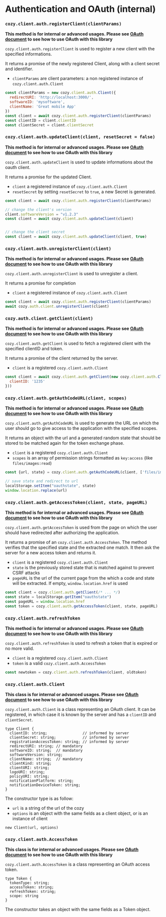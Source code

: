 # Authentication and OAuth (internal)

### `cozy.client.auth.registerClient(clientParams)`

**This method is for internal or advanced usages. Please see [OAuth document](./oauth.md) to see how to use OAuth with this library**

`cozy.client.auth.registerClient` is used to register a new client with the specified informations.

It returns a promise of the newly registered Client, along with a client secret and identifier.

- `clientParams` are client parameters: a non registered instance of `cozy.client.auth.Client`

```js
const clientParams = new cozy.client.auth.Client({
  redirectURI: 'http://localhost:3000/',
  softwareID: 'mysoftware',
  clientName: 'Great mobile App'
})
const client = await cozy.client.auth.registerClient(clientParams)
const clientID = client.clientID
const clientSecret = client.clientSecret
```

### `cozy.client.auth.updateClient(client, resetSecret = false)`

**This method is for internal or advanced usages. Please see [OAuth document](./oauth.md) to see how to use OAuth with this library**

`cozy.client.auth.updateClient` is used to update informations about the oauth client.

It returns a promise for the updated Client.

- `client` a registered instance of `cozy.client.auth.Client`
- `resetSecret` by setting `resetSecret` to `true`, a new Secret is generated.

```js
const client = await cozy.client.auth.registerClient(clientParams)

// change the client's version
client.softwareVersion = "v1.2.3"
const client = await cozy.client.auth.updateClient(client)


// change the client secret
const client = await cozy.client.auth.updateClient(client, true)
```

### `cozy.client.auth.unregisterClient(client)`

**This method is for internal or advanced usages. Please see [OAuth document](./oauth.md) to see how to use OAuth with this library**

`cozy.client.auth.unregisterClient` is used to unregister a client.

It returns a promise for completion

- `client` a registered instance of `cozy.client.auth.Client`

```js
const client = await cozy.client.auth.registerClient(clientParams)
await cozy.auth.client.unregisterClient(client)
```

### `cozy.auth.client.getClient(client)`

**This method is for internal or advanced usages. Please see [OAuth document](./oauth.md) to see how to use OAuth with this library**

`cozy.client.auth.getClient` is used to fetch a registered client with the specified clientID and token.

It returns a promise of the client returned by the server.

- `client` is a registered `cozy.client.auth.Client`

```js
const client = await cozy.client.auth.getClient(new cozy.client.auth.Client({
  clientID: '1235'
}))
```


### `cozy.client.auth.getAuthCodeURL(client, scopes)`

**This method is for internal or advanced usages. Please see [OAuth document](./oauth.md) to see how to use OAuth with this library**

`cozy.client.auth.getAuthCodeURL` is used to generate the URL on which the user should go to give access to the application with the specified scopes.

It returns an object with the url and a generated random state that should be stored to be matched again for the token exchange phase.

- `client` is a registered `cozy.client.auth.Client`
- `scopes` is an array of permission strings formatted as `key:access` (like `files/images:read`)

```js
const {url, state} = cozy.client.auth.getAuthCodeURL(client, ['files/images:read'])

// save state and redirect to url
localStorage.setItem("oauthstate", state)
window.location.replace(url)
```


### `cozy.client.auth.getAccessToken(client, state, pageURL)`

**This method is for internal or advanced usages. Please see [OAuth document](./oauth.md) to see how to use OAuth with this library**

`cozy.client.auth.getAccessToken` is used from the page on which the user should have redirected after authorizing the application.

It returns a promise of an `cozy.client.auth.AccessToken`. The method verifies that the specified state and the extracted one match. It then ask the server for a new access token and returns it.

- `client` is a registered `cozy.client.auth.Client`
- `state` is the previously stored state that is matched against to prevent CSRF attacks
- `pageURL` is the url of the current page from the which a code and state will be extracted. If empty, `window.location.href` is used

```js
const client = cozy.client.auth.getClient(/* ... */)
const state = localStorage.getItem("oauthstate")
const pageURL = window.location.href
const token = cozy.client.auth.getAccessToken(client, state, pageURL)
```


### `cozy.client.auth.refreshToken`

**This method is for internal or advanced usages. Please see [OAuth document](./oauth.md) to see how to use OAuth with this library**

`cozy.client.auth.refreshToken` is used to refresh a token that is expired or no more valid.

- `client` is a registered `cozy.client.auth.Client`
- `token` is a valid `cozy.client.auth.AccessToken`

```js
const newtoken = cozy.client.auth.refreshToken(client, oldtoken)
```


### `cozy.client.auth.Client`

**This class is for internal or advanced usages. Please see [OAuth document](./oauth.md) to see how to use OAuth with this library**

`cozy.client.auth.Client` is a class representing an OAuth client. It can be registered, in which case it is known by the server and has a `clientID` and `clientSecret`.

```
type Client {
  clientID: string;                // informed by server
  clientSecret: string;            // informed by server
  registrationAccessToken: string; // informed by server
  redirectURI: string; // mandatory
  softwareID: string;  // mandatory
  softwareVersion: string;
  clientName: string;  // mandatory
  clientKind: string;
  clientURI: string;
  logoURI: string;
  policyURI: string;
  notificationPlatform: string;
  notificationDeviceToken: string;
}
```

The constructor type is as follow:

- `url` is a string of the url of the cozy
- `options` is an object with the same fields as a client object, or is an instance of client

```
new Client(url, options)
```


### `cozy.client.auth.AccessToken`

**This class is for internal or advanced usages. Please see [OAuth document](./oauth.md) to see how to use OAuth with this library**

`cozy.client.auth.AccessToken` is a class representing an OAuth access token.

```
type Token {
  tokenType: string;
  accessToken: string;
  refreshToken: string;
  scope: string
}
```

The constructor takes an object with the same fields as a Token object.

